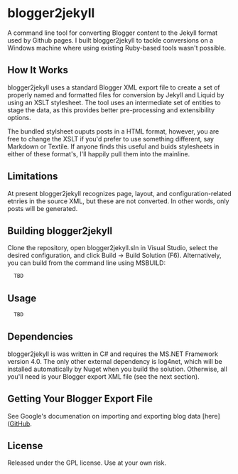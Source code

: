 blogger2jekyll
==============

A command line tool for converting Blogger content to the Jekyll format used by Github pages. I built blogger2jekyll 
to tackle conversions on a Windows machine where using existing Ruby-based tools wasn't possible. 

## How It Works
blogger2jekyll uses a standard Blogger XML export file to create a set of properly named and formatted files for 
conversion by Jekyll and Liquid by using an XSLT stylesheet. The tool uses an intermediate set of entities to stage the 
data, as this provides better pre-processing and extensibility options.

The bundled stylsheet ouputs posts in a HTML format, however, you are free to change the XSLT if you'd prefer to use 
something different, say Markdown or Textile. If anyone finds this useful and buids stylesheets in either of these 
format's, I'll happily pull them into the mainline.

## Limitations
At present blogger2jekyll recognizes page, layout, and configuration-related etnries in the source XML, but these are 
not converted. In other words, only posts will be generated.

## Building blogger2jekyll
Clone the repository, open blogger2jekyll.sln in Visual Studio, select the desired configuration, and click Build -> 
Build Solution (F6). Alternatively, you can build from the command line using MSBUILD:
```powershell
  TBD
```

## Usage
```powershell
  TBD
```

## Dependencies
blogger2jekyll is was written in C# and requires the MS.NET Framework version 4.0. The only other external dependency
is log4net, which will be installed automatically by Nuget when you build the solution. Otherwise, all you'll need is 
your Blogger export XML file (see the next section).

## Getting Your Blogger Export File
See Google's documenation on importing and exporting blog data [here]([GitHub](http://support.google.com/blogger/bin/answer.py?hl=en&answer=97416). 

## License
Released under the GPL license. Use at your own risk.